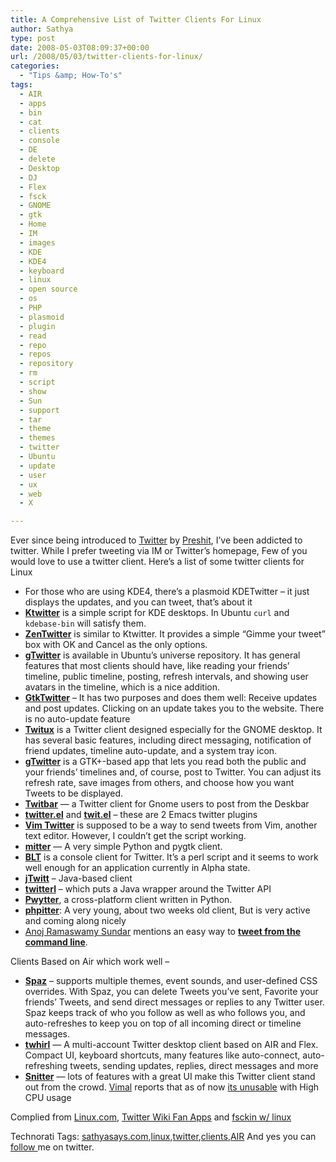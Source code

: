 ```yaml
---
title: A Comprehensive List of Twitter Clients For Linux
author: Sathya
type: post
date: 2008-05-03T08:09:37+00:00
url: /2008/05/03/twitter-clients-for-linux/
categories:
  - "Tips &amp; How-To's"
tags:
  - AIR
  - apps
  - bin
  - cat
  - clients
  - console
  - DE
  - delete
  - Desktop
  - DJ
  - Flex
  - fsck
  - GNOME
  - gtk
  - Home
  - IM
  - images
  - KDE
  - KDE4
  - keyboard
  - linux
  - open source
  - os
  - PHP
  - plasmoid
  - plugin
  - read
  - repo
  - repos
  - repository
  - rm
  - script
  - show
  - Sun
  - support
  - tar
  - theme
  - themes
  - twitter
  - Ubuntu
  - update
  - user
  - ux
  - web
  - X

---
```

Ever since being introduced to <a rel="nofollow" href="http://www.twitter.com/" target="_blank">Twitter</a> by <a rel="nofollow" href="http://preshit.net/" target="_blank">Preshit</a>, I&#8217;ve been addicted to twitter. While I prefer tweeting via IM or Twitter&#8217;s homepage, Few of you would love to use a twitter client. Here&#8217;s a list of some twitter clients for Linux

<!--more-->

  * For those who are using KDE4, there&#8217;s a plasmoid KDETwitter &#8211; it just displays the updates, and you can tweet, that&#8217;s about it
  * [**Ktwitter**][1] is a simple script for KDE desktops. In Ubuntu `curl` and `kdebase-bin` will satisfy them.
  * **[ZenTwitter][2]** is similar to Ktwitter. It provides a simple “Gimme your tweet” box with OK and Cancel as the only options.
  * **[gTwitter][3]** is available in Ubuntu’s universe repository. It has general features that most clients should have, like reading your friends’ timeline, public timeline, posting, refresh intervals, and showing user avatars in the timeline, which is a nice addition.
  * **[GtkTwitter][4]** &#8211; It has two purposes and does them well: Receive updates and post updates. Clicking on an update takes you to the website. There is no auto-update feature
  * [**Twitux**][5] is a Twitter client designed especially for the GNOME desktop. It has several basic features, including direct messaging, notification of friend updates, timeline auto-update, and a system tray icon.
  * [**gTwitter**][3] is a GTK+-based app that lets you read both the public and your friends&#8217; timelines and, of course, post to Twitter. You can adjust its refresh rate, save images from others, and choose how you want Tweets to be displayed.
  * [**Twitbar**][6] &#8212; a Twitter client for Gnome users to post from the Deskbar
  * [**twitter.el**][7] and [**twit.el**][8] &#8211; these are 2 Emacs twitter plugins
  * **[Vim Twitter][9]** is supposed to be a way to send tweets from Vim, another text editor. However, I couldn’t get the script working.
  * [**mitter**][10] &#8212; A very simple Python and pygtk client.
  * [**BLT**][11] is a console client for Twitter. It’s a perl script and it seems to work well enough for an application currently in Alpha state.
  * [**jTwitt**][12] &#8211; Java-based client
  * [**twitterl**][13] &#8211; which puts a Java wrapper around the Twitter API
  * [**Pwytter**][14], a cross-platform client written in Python.
  * <a rel="nofollow" href="http://code.google.com/p/phpitter" target="_blank"><strong>phpitter</strong></a>: A very young, about two weeks old client, But is very active and coming along nicely
  * <a rel="nofollow" href="http://anojrs.blogspot.com/2008/03/twittering-from-command-line.html" target="_blank">Anoj Ramaswamy Sundar</a> mentions an easy way to <a rel="nofollow" href="http://anojrs.blogspot.com/2008/03/twittering-from-command-line.html" target="_blank"><strong>tweet from the command line</strong></a>.

Clients Based on Air which work well &#8211;

  * [**Spaz**][15] &#8211; supports multiple themes, event sounds, and user-defined CSS overrides. With Spaz, you can delete Tweets you&#8217;ve sent, Favorite your friends&#8217; Tweets, and send direct messages or replies to any Twitter user. Spaz keeps track of who you follow as well as who follows you, and auto-refreshes to keep you on top of all incoming direct or timeline messages.
  * [**twhirl**][16] &#8212; A multi-account Twitter desktop client based on AIR and Flex. Compact UI, keyboard shortcuts, many features like auto-connect, auto-refreshing tweets, sending updates, replies, direct messages and more
  * [**Snitter**][17] &#8212; lots of features with a great UI make this Twitter client stand out from the crowd. <a href="http://www.twitter.com/vimalg2" target="_blank">Vimal</a> reports that as of now <a rel="nofollow" href="http://twitter.com/vimalg2/statuses/802471716">its unusable</a> with High CPU usage

Complied from <a rel="nofollow" href="http://www.linux.com/feature/133001" target="_blank">Linux.com</a>, <a rel="nofollow" href="http://twitter.pbwiki.com/Apps#Linux" target="_blank">Twitter Wiki Fan Apps</a> and <a rel="nofollow" href="http://www.fsckin.com/2008/03/31/twitter-clients-for-linux/" target="_blank">fsckin w/ linux</a>

<div id="scid:0767317B-992E-4b12-91E0-4F059A8CECA8:2210801b-be5b-49ae-926a-5b83cf1d2849" class="wlWriterSmartContent" style="padding-right: 0px; display: inline; padding-left: 0px; padding-bottom: 0px; margin: 0px; padding-top: 0px">
  Technorati Tags: <a rel="tag" href="http://technorati.com/tags/sathyasays.com">sathyasays.com</a>,<a rel="tag" href="http://technorati.com/tags/linux">linux</a>,<a rel="tag" href="http://technorati.com/tags/twitter">twitter</a>,<a rel="tag" href="http://technorati.com/tags/clients">clients</a>,<a rel="tag" href="http://technorati.com/tags/AIR">AIR</a>
</div>

<div class="wlWriterSmartContent" style="padding-right: 0px; display: inline; padding-left: 0px; padding-bottom: 0px; margin: 0px; padding-top: 0px">
</div>

<div class="wlWriterSmartContent" style="padding-right: 0px; display: inline; padding-left: 0px; padding-bottom: 0px; margin: 0px; padding-top: 0px">
</div>

<div class="wlWriterSmartContent" style="padding-right: 0px; display: inline; padding-left: 0px; padding-bottom: 0px; margin: 0px; padding-top: 0px">
  And yes you can <a href="http://www.twitter.com/sathyabhat">follow </a>me on twitter.
</div>

 [1]: http://www.kde-apps.org/content/show.php/show.php?content=65012
 [2]: http://www.chimeric.de/projects/zentwitter
 [3]: http://code.google.com/p/gtwitter/
 [4]: http://mattn.kaoriya.net/software/twitter/
 [5]: http://live.gnome.org/DanielMorales/Twitux
 [6]: http://philwilson.org/blog/2007/03/post-to-twitter-from-ubuntu-deskbar.html
 [7]: http://tapsellferrier.hapispace.com/nicferrier/200710115T225511.hapi
 [8]: http://www.emacswiki.org/cgi-bin/emacs/twit.el
 [9]: http://www.vim.org/scripts/script.php?script_id=1853
 [10]: http://code.google.com/p/mitter/
 [11]: http://marnanel.org/projects/blt/
 [12]: http://sourceforge.net/projects/jtwitt/
 [13]: http://sourceforge.net/projects/twitter-api/
 [14]: http://sourceforge.net/projects/pwytter/
 [15]: http://funkatron.com/spaz
 [16]: http://www.twhirl.org
 [17]: http://snook.ca/snitter/